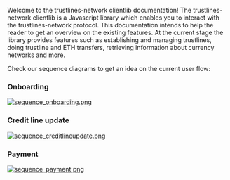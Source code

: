 Welcome to the trustlines-network clientlib documentation! The trustlines-network clientlib is a Javascript library which enables you to interact with the trustlines-network protocol. This documentation intends to help the reader to get an overview on the existing features. At the current stage the library provides features such as establishing and managing trustlines, doing trustline and ETH transfers, retrieving information about currency networks and more.

Check our sequence diagrams to get an idea on the current user flow:

### Onboarding

[![sequence_onboarding.png](https://raw.githubusercontent.com/trustlines-network/clientlib-docs/master/media/onboarding.png "trustlines user flow onboarding")](http://i.imgur.com/Bd3FhkT.png)

### Credit line update

[![sequence_creditlineupdate.png](https://raw.githubusercontent.com/trustlines-network/clientlib-docs/master/media/creditline.png "trustlines user flow credit line update")](http://i.imgur.com/6ANndDb.png)

### Payment

[![sequence_payment.png](https://raw.githubusercontent.com/trustlines-network/clientlib-docs/master/media/payment.png "trustlines user flow payment")](http://i.imgur.com/9fpXkyw.png)

